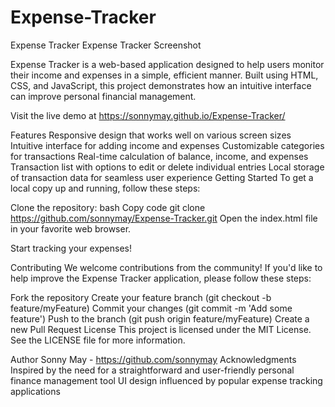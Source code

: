 # Expense-Tracker

Expense Tracker
Expense Tracker Screenshot

Expense Tracker is a web-based application designed to help users monitor their income and expenses in a simple, efficient manner. Built using HTML, CSS, and JavaScript, this project demonstrates how an intuitive interface can improve personal financial management.

Visit the live demo at https://sonnymay.github.io/Expense-Tracker/

Features
Responsive design that works well on various screen sizes
Intuitive interface for adding income and expenses
Customizable categories for transactions
Real-time calculation of balance, income, and expenses
Transaction list with options to edit or delete individual entries
Local storage of transaction data for seamless user experience
Getting Started
To get a local copy up and running, follow these steps:

Clone the repository:
bash
Copy code
git clone https://github.com/sonnymay/Expense-Tracker.git
Open the index.html file in your favorite web browser.

Start tracking your expenses!

Contributing
We welcome contributions from the community! If you'd like to help improve the Expense Tracker application, please follow these steps:

Fork the repository
Create your feature branch (git checkout -b feature/myFeature)
Commit your changes (git commit -m 'Add some feature')
Push to the branch (git push origin feature/myFeature)
Create a new Pull Request
License
This project is licensed under the MIT License. See the LICENSE file for more information.

Author
Sonny May - https://github.com/sonnymay
Acknowledgments
Inspired by the need for a straightforward and user-friendly personal finance management tool
UI design influenced by popular expense tracking applications
